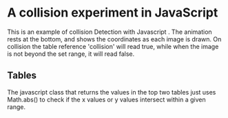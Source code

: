 # A collision experiment in JavaScript
This is an example of collision Detection with Javascript <canvas>.
The animation rests at the bottom, and shows the coordinates as each image is drawn.  On collision the table reference 'collision' will read true, while when the image is not beyond the set range, it will read false.
  
## Tables
The javascript class that returns the values in the top two tables just uses Math.abs() to check if the x values or y values intersect within a given range.  
